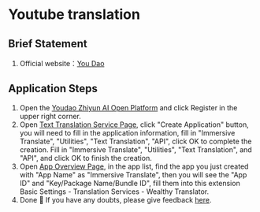 # Youtube translation

## Brief Statement

1. Official website：[You Dao](http://ai.youdao.com/)

## Application Steps

1. Open the [Youdao Zhiyun AI Open Platform](http://ai.youdao.com) and click Register in the upper right corner.
2. Open [Text Translation Service Page](https://ai.youdao.com/console/#/service-singleton/text-translation), click "Create Application" button, you will need to fill in the application information, fill in "Immersive Translate", "Utilities", "Text Translation", "API", click OK to complete the creation. Fill in "Immersive Translate", "Utilities", "Text Translation", and "API", and click OK to finish the creation.
3. Open [App Overview Page](https://ai.youdao.com/console/#/app-overview), in the app list, find the app you just created with "App Name" as "Immersive Translate", then you will see the "App ID" and "Key/Package Name/Bundle ID", fill them into this extension Basic Settings - Translation Services - Wealthy Translator.
4. Done 🎉 If you have any doubts, please give feedback [here](https://github.com/immersive-translate/immersive-translate/issues/137).
